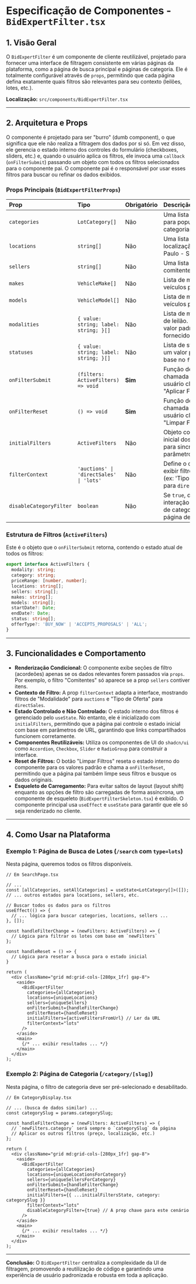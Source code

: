 # Especificação de Componentes - `BidExpertFilter.tsx`

## 1. Visão Geral

O `BidExpertFilter` é um componente de cliente reutilizável, projetado para fornecer uma interface de filtragem consistente em várias páginas da plataforma, como a página de busca principal e páginas de categoria. Ele é totalmente configurável através de `props`, permitindo que cada página defina exatamente quais filtros são relevantes para seu contexto (leilões, lotes, etc.).

**Localização:** `src/components/BidExpertFilter.tsx`

---

## 2. Arquitetura e Props

O componente é projetado para ser "burro" (dumb component), o que significa que ele não realiza a filtragem dos dados por si só. Em vez disso, ele gerencia o estado interno dos controles do formulário (checkboxes, sliders, etc.) e, quando o usuário aplica os filtros, ele invoca uma `callback` (`onFilterSubmit`) passando um objeto com todos os filtros selecionados para o componente pai. O componente pai é o responsável por usar esses filtros para buscar ou refinar os dados exibidos.

### Props Principais (`BidExpertFilterProps`)

| Prop | Tipo | Obrigatório | Descrição |
| :--- | :--- | :--- | :--- |
| `categories` | `LotCategory[]` | Não | Uma lista de categorias para popular o filtro de categorias. |
| `locations` | `string[]` | Não | Uma lista de strings de localização (ex: "São Paulo - SP"). |
| `sellers` | `string[]` | Não | Uma lista de nomes de comitentes/vendedores. |
| `makes` | `VehicleMake[]` | Não | Lista de marcas de veículos para o filtro. |
| `models` | `VehicleModel[]`| Não | Lista de modelos de veículos para o filtro. |
| `modalities` | `{ value: string; label: string; }[]` | Não | Lista de modalidades de leilão. Possui um valor padrão se não fornecido. |
| `statuses` | `{ value: string; label: string; }[]` | Não | Lista de status. Possui um valor padrão com base no `filterContext`. |
| `onFilterSubmit` | `(filters: ActiveFilters) => void` | **Sim** | Função de callback chamada quando o usuário clica em "Aplicar Filtros". |
| `onFilterReset` | `() => void` | **Sim** | Função de callback chamada quando o usuário clica em "Limpar Filtros". |
| `initialFilters`| `ActiveFilters`| Não | Objeto com o estado inicial dos filtros, útil para sincronizar com parâmetros da URL. |
| `filterContext`| `'auctions' \| 'directSales' \| 'lots'`| Não | Define o contexto para exibir filtros específicos (ex: 'Tipo de Oferta' para `directSales`). |
| `disableCategoryFilter`| `boolean`| Não | Se `true`, desabilita a interação com o filtro de categoria (usado na página de categoria). |

### Estrutura de Filtros (`ActiveFilters`)

Este é o objeto que o `onFilterSubmit` retorna, contendo o estado atual de todos os filtros:

```typescript
export interface ActiveFilters {
  modality: string;
  category: string; 
  priceRange: [number, number];
  locations: string[];
  sellers: string[];
  makes: string[];
  models: string[];
  startDate?: Date;
  endDate?: Date;
  status: string[];
  offerType?: 'BUY_NOW' | 'ACCEPTS_PROPOSALS' | 'ALL';
}
```

---

## 3. Funcionalidades e Comportamento

*   **Renderização Condicional:** O componente exibe seções de filtro (acordeões) apenas se os dados relevantes forem passados via `props`. Por exemplo, o filtro "Comitentes" só aparece se a prop `sellers` contiver itens.
*   **Contexto de Filtro:** A prop `filterContext` adapta a interface, mostrando filtros de "Modalidade" para `auctions` e "Tipo de Oferta" para `directSales`.
*   **Estado Controlado e Não Controlado:** O estado interno dos filtros é gerenciado pelo `useState`. No entanto, ele é inicializado com `initialFilters`, permitindo que a página pai controle o estado inicial com base em parâmetros de URL, garantindo que links compartilhados funcionem corretamente.
*   **Componentes Reutilizáveis:** Utiliza os componentes de UI do `shadcn/ui` como `Accordion`, `Checkbox`, `Slider` e `RadioGroup` para construir a interface.
*   **Reset de Filtros:** O botão "Limpar Filtros" reseta o estado interno do componente para os valores padrão e chama a `onFilterReset`, permitindo que a página pai também limpe seus filtros e busque os dados originais.
*   **Esqueleto de Carregamento:** Para evitar saltos de layout (layout shift) enquanto as opções de filtro são carregadas de forma assíncrona, um componente de esqueleto (`BidExpertFilterSkeleton.tsx`) é exibido. O componente principal usa `useEffect` e `useState` para garantir que ele só seja renderizado no cliente.

---

## 4. Como Usar na Plataforma

### Exemplo 1: Página de Busca de Lotes (`/search` com `type=lots`)

Nesta página, queremos todos os filtros disponíveis.

```tsx
// Em SearchPage.tsx

// ...
const [allCategories, setAllCategories] = useState<LotCategory[]>([]);
// ... outros estados para locations, sellers, etc.

// Buscar todos os dados para os filtros
useEffect(() => {
  // ... lógica para buscar categories, locations, sellers ...
}, []);

const handleFilterChange = (newFilters: ActiveFilters) => {
  // Lógica para filtrar os lotes com base em `newFilters`
};

const handleReset = () => {
  // Lógica para resetar a busca para o estado inicial
}

return (
  <div className="grid md:grid-cols-[280px_1fr] gap-8">
    <aside>
      <BidExpertFilter
        categories={allCategories}
        locations={uniqueLocations}
        sellers={uniqueSellers}
        onFilterSubmit={handleFilterChange}
        onFilterReset={handleReset}
        initialFilters={activeFiltersFromUrl} // Ler da URL
        filterContext="lots"
      />
    </aside>
    <main>
      {/* ... exibir resultados ... */}
    </main>
  </div>
);
```

### Exemplo 2: Página de Categoria (`/category/[slug]`)

Nesta página, o filtro de categoria deve ser pré-selecionado e desabilitado.

```tsx
// Em CategoryDisplay.tsx

// ... (busca de dados similar) ...
const categorySlug = params.categorySlug;

const handleFilterChange = (newFilters: ActiveFilters) => {
  // `newFilters.category` será sempre o `categorySlug` da página
  // Aplicar os outros filtros (preço, localização, etc.)
};

return (
  <div className="grid md:grid-cols-[280px_1fr] gap-8">
    <aside>
      <BidExpertFilter
        categories={allCategories}
        locations={uniqueLocationsForCategory}
        sellers={uniqueSellersForCategory}
        onFilterSubmit={handleFilterChange}
        onFilterReset={handleReset}
        initialFilters={{ ...initialFiltersState, category: categorySlug }}
        filterContext="lots"
        disableCategoryFilter={true} // A prop chave para este cenário
      />
    </aside>
    <main>
      {/* ... exibir resultados ... */}
    </main>
  </div>
);
```

---

**Conclusão:** O `BidExpertFilter` centraliza a complexidade da UI de filtragem, promovendo a reutilização de código e garantindo uma experiência de usuário padronizada e robusta em toda a aplicação.
